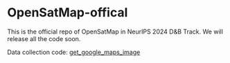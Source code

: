 # OpenSatMap-offical
This is the official repo of OpenSatMap in NeurIPS 2024 D&amp;B Track. We will release all the code soon.

Data collection code: [get_google_maps_image](https://github.com/bjzhb666/get_google_maps_image)
